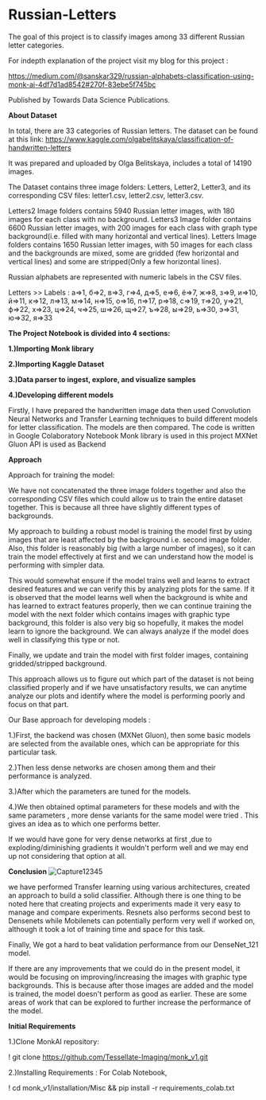 # Russian-Letters
The goal of this project is to classify images among 33 different Russian letter categories.

For indepth explanation of the project visit my blog for this project : 

https://medium.com/@sanskar329/russian-alphabets-classification-using-monk-ai-4df7d1ad8542#270f-83ebe5f745bc

Published by Towards Data Science Publications.

**About Dataset**

In total, there are 33 categories of Russian letters.
The dataset can be found at this link: https://www.kaggle.com/olgabelitskaya/classification-of-handwritten-letters

It was prepared and uploaded by Olga Belitskaya, includes a total of 14190 images.

The Dataset contains three image folders: Letters, Letter2, Letter3, and its corresponding CSV files: letter1.csv, letter2.csv, letter3.csv.

Letters2 Image folders contains 5940 Russian letter images, with 180 images for each class with no background.
Letters3 Image folder contains 6600 Russian letter images,  with 200 images for each class with graph type background(i.e. filled with many horizontal and vertical lines).
Letters Image folders contains 1650 Russian letter images, with 50 images for each class and the backgrounds are mixed, some are gridded (few horizontal and vertical lines) and some are stripped(Only a few horizontal lines).

Russian alphabets are represented with numeric labels in the CSV files.

Letters >> Labels :
а=>1, б=>2, в=>3, г=>4, д=>5, е=>6, ё=>7, ж=>8, з=>9, и=>10,
й=>11, к=>12, л=>13, м=>14, н=>15, о=>16, п=>17, р=>18, с=>19, т=>20,
у=>21, ф=>22, х=>23, ц=>24, ч=>25, ш=>26, щ=>27, ъ=>28, ы=>29, ь=>30,
э=>31, ю=>32, я=>33

**The Project Notebook is divided into 4 sections:**

**1.)Importing Monk library**

**2.)Importing Kaggle Dataset**

**3.)Data parser to ingest, explore, and visualize samples**

**4.)Developing different models**

Firstly, I have prepared the handwritten image data then used Convolution Neural Networks and Transfer Learning techniques to build different models for letter classification. The models are then compared. 
The code is written in Google Colaboratory Notebook 
Monk library is used in this project
MXNet Gluon API is used as Backend 

**Approach**

Approach for training the model:

We have not concatenated the three image folders together and also the corresponding CSV files which could allow us to train the entire dataset together. This is because all three have slightly different types of backgrounds.

My approach to building a robust model is training the model first by using images that are least affected by the background i.e. second image folder.
Also, this folder is reasonably big (with a large number of images), so it can train the model effectively at first and we can understand how the model is performing with simpler data.

This would somewhat ensure if the model trains well and learns to extract desired features and we can verify this by analyzing plots for the same.
If it is observed that the model learns well when the background is white and has learned to extract features properly, then we can continue training the model with the next folder which contains images with graphic type background, this folder is also very big so hopefully, it makes the model learn to ignore the background. We can always analyze if the model does well in classifying this type or not.

Finally, we update and train the model with first folder images, containing gridded/stripped background.

This approach allows us to figure out which part of the dataset is not being classified properly and if we have unsatisfactory results, we can anytime analyze our plots and identify where the model is performing poorly and focus on that part.

Our Base approach for developing models :

1.)First, the backend was chosen (MXNet Gluon), then some basic models are selected from the available ones, which can be appropriate for this particular task.

2.)Then less dense networks are chosen among them and their performance is analyzed.

3.)After which the parameters are tuned for the models.

4.)We then obtained optimal parameters for these models and with the same parameters , more dense variants for the same model were   tried . This gives an idea as to which one performs better.

If we would have gone for very dense networks at first ,due to exploding/diminishing gradients it wouldn't perform well and we may end up not considering that option at all.

**Conclusion**
![Capture12345](https://user-images.githubusercontent.com/55439912/92220466-e9786f80-ee50-11ea-973c-3326d3f6f2c3.JPG)

we have performed Transfer learning using various architectures, created an approach to build a solid classifier. Although there is one thing to be noted here that creating projects and experiments made it very easy to manage and compare experiments. Resnets also performs second best to Densenets while Mobilenets can potentially perform very well if worked on, although it took a lot of training time and space for this task.

Finally, We got a hard to beat validation performance from our DenseNet_121 model.

If there are any improvements that we could do in the present model, it would be focusing on improving/increasing the images with graphic type backgrounds. This is because after those images are added and the model is trained, the model doesn't perform as good as earlier.
These are some areas of work that can be explored to further increase the performance of the model.


**Initial Requirements**

1.)Clone MonkAI repository:

 ! git clone https://github.com/Tessellate-Imaging/monk_v1.git

2.)Installing Requirements :
For Colab Notebook,

! cd monk_v1/installation/Misc && pip install -r requirements_colab.txt














